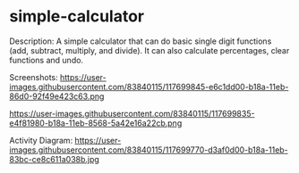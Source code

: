 # simple-calculator

Description:
A simple calculator that can do basic single digit functions (add, subtract, multiply, and divide). It can also calculate percentages,
clear functions and undo. 

Screenshots:
https://user-images.githubusercontent.com/83840115/117699845-e6c1dd00-b18a-11eb-86d0-92f49e423c63.png

https://user-images.githubusercontent.com/83840115/117699835-e4f81980-b18a-11eb-8568-5a42e16a22cb.png

Activity Diagram:
https://user-images.githubusercontent.com/83840115/117699770-d3af0d00-b18a-11eb-83bc-ce8c611a038b.jpg
